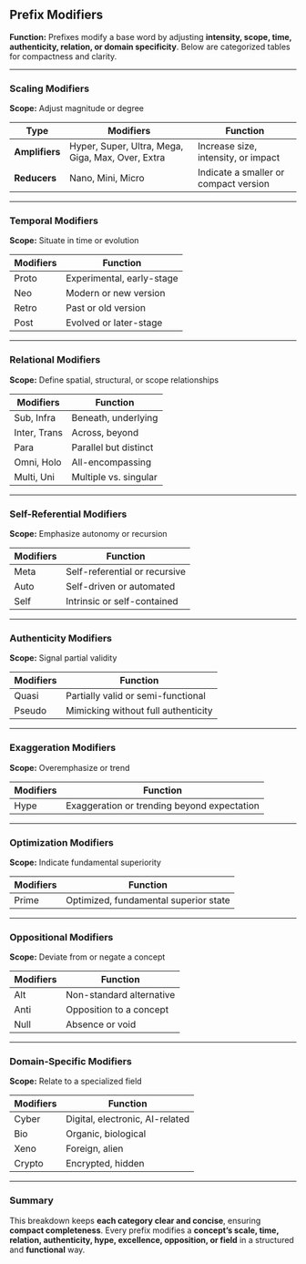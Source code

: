 ## **Prefix Modifiers**  
**Function:** Prefixes modify a base word by adjusting **intensity, scope, time, authenticity, relation, or domain specificity**. Below are categorized tables for compactness and clarity.

---

### **Scaling Modifiers**  
**Scope:** Adjust magnitude or degree  

| **Type**        | **Modifiers**                                        | **Function** |
|---------------|-----------------------------------------------------|-------------|
| **Amplifiers** | Hyper, Super, Ultra, Mega, Giga, Max, Over, Extra  | Increase size, intensity, or impact |
| **Reducers**   | Nano, Mini, Micro                                  | Indicate a smaller or compact version |

---

### **Temporal Modifiers**  
**Scope:** Situate in time or evolution  

| **Modifiers**  | **Function** |
|--------------|-------------|
| Proto       | Experimental, early-stage |
| Neo        | Modern or new version |
| Retro      | Past or old version |
| Post       | Evolved or later-stage |

---

### **Relational Modifiers**  
**Scope:** Define spatial, structural, or scope relationships  

| **Modifiers**  | **Function** |
|--------------|-------------|
| Sub, Infra  | Beneath, underlying |
| Inter, Trans | Across, beyond |
| Para       | Parallel but distinct |
| Omni, Holo  | All-encompassing |
| Multi, Uni  | Multiple vs. singular |

---

### **Self-Referential Modifiers**  
**Scope:** Emphasize autonomy or recursion  

| **Modifiers**  | **Function** |
|--------------|-------------|
| Meta        | Self-referential or recursive |
| Auto        | Self-driven or automated |
| Self        | Intrinsic or self-contained |

---

### **Authenticity Modifiers**  
**Scope:** Signal partial validity  

| **Modifiers**  | **Function** |
|--------------|-------------|
| Quasi       | Partially valid or semi-functional |
| Pseudo      | Mimicking without full authenticity |

---

### **Exaggeration Modifiers**  
**Scope:** Overemphasize or trend  

| **Modifiers**  | **Function** |
|--------------|-------------|
| Hype        | Exaggeration or trending beyond expectation |

---

### **Optimization Modifiers**  
**Scope:** Indicate fundamental superiority  

| **Modifiers**  | **Function** |
|--------------|-------------|
| Prime       | Optimized, fundamental superior state |

---

### **Oppositional Modifiers**  
**Scope:** Deviate from or negate a concept  

| **Modifiers**  | **Function** |
|--------------|-------------|
| Alt         | Non-standard alternative |
| Anti        | Opposition to a concept |
| Null        | Absence or void |

---

### **Domain-Specific Modifiers**  
**Scope:** Relate to a specialized field  

| **Modifiers**  | **Function** |
|--------------|-------------|
| Cyber       | Digital, electronic, AI-related |
| Bio        | Organic, biological |
| Xeno       | Foreign, alien |
| Crypto      | Encrypted, hidden |

---

### **Summary**  
This breakdown keeps **each category clear and concise**, ensuring **compact completeness**. Every prefix modifies a **concept’s scale, time, relation, authenticity, hype, excellence, opposition, or field** in a structured and **functional** way.